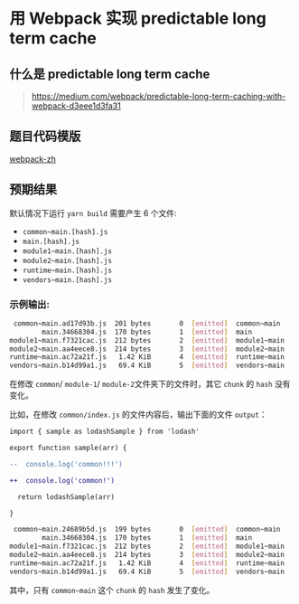 # 用 Webpack 实现 predictable long term cache

## 什么是 predictable long term cache

> https://medium.com/webpack/predictable-long-term-caching-with-webpack-d3eee1d3fa31

## 题目代码模版

[webpack-zh](./webpack-zh)



## 预期结果

默认情况下运行 `yarn build` 需要产生 6 个文件:

- `common~main.[hash].js`
- `main.[hash].js`
- `module1~main.[hash].js`
- `module2~main.[hash].js`
- `runtime~main.[hash].js`
- `vendors~main.[hash].js`





### 示例输出:

```bash
 common~main.ad17d93b.js  201 bytes       0  [emitted]  common~main
        main.34668304.js  170 bytes       1  [emitted]  main
module1~main.f7321cac.js  212 bytes       2  [emitted]  module1~main
module2~main.aa4eece8.js  214 bytes       3  [emitted]  module2~main
runtime~main.ac72a21f.js   1.42 KiB       4  [emitted]  runtime~main
vendors~main.b14d99a1.js   69.4 KiB       5  [emitted]  vendors~main
```



在修改 `common`/ `module-1`/ `module-2`文件夹下的文件时，其它 `chunk` 的 `hash` 没有变化。

比如，在修改 `common/index.js` 的文件内容后，输出下面的文件 `output`：

```diff
import { sample as lodashSample } from 'lodash'

export function sample(arr) {

--  console.log('common!!!')

++  console.log('common!')

  return lodashSample(arr)

}
```



```bash
 common~main.24689b5d.js  199 bytes       0  [emitted]  common~main
        main.34668304.js  170 bytes       1  [emitted]  main
module1~main.f7321cac.js  212 bytes       2  [emitted]  module1~main
module2~main.aa4eece8.js  214 bytes       3  [emitted]  module2~main
runtime~main.ac72a21f.js   1.42 KiB       4  [emitted]  runtime~main
vendors~main.b14d99a1.js   69.4 KiB       5  [emitted]  vendors~main
```

其中，只有 `common~main` 这个 `chunk` 的 `hash` 发生了变化。